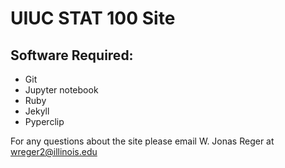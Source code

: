 # UIUC STAT 100 Site

## Software Required:
  - Git
  - Jupyter notebook
  - Ruby
  - Jekyll
  - Pyperclip

For any questions about the site please email W. Jonas Reger at wreger2@illinois.edu
